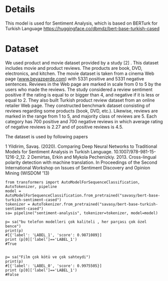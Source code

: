 # Details
This model is used for Sentiment Analysis, which is based on BERTurk for Turkish Language https://huggingface.co/dbmdz/bert-base-turkish-cased


# Dataset

We used product and movie dataset provided by a study [2] . This dataset includes
movie and product reviews. The products are book, DVD, electronics, and kitchen.
The movie dataset is taken from a cinema Web page (www.beyazperde.com) with
5331 positive and 5331 negative sentences. Reviews in the Web page are marked in
scale from 0 to 5 by the users who made the reviews. The study considered a review
sentiment positive if the rating is equal to or bigger than 4, and negative if it is less
or equal to 2. They also built Turkish product review dataset from an online retailer
Web page. They constructed benchmark dataset consisting of reviews regarding some
products (book, DVD, etc.). Likewise, reviews are marked in the range from 1 to 5,
and majority class of reviews are 5. Each category has 700 positive and 700 negative
reviews in which average rating of negative reviews is 2.27 and of positive reviews
is 4.5.


The dataset is used by following papers


 
1 Yildirim, Savaş. (2020). Comparing Deep Neural Networks to Traditional Models for Sentiment Analysis in Turkish Language. 10.1007/978-981-15-1216-2_12. 
2 Demirtas, Erkin and Mykola Pechenizkiy. 2013. Cross-lingual polarity detection with machine translation. In Proceedings of the Second International Workshop on Issues of Sentiment
Discovery and Opinion Mining (WISDOM ’13)

```
from transformers import AutoModelForSequenceClassification, AutoTokenizer, pipeline
model = AutoModelForSequenceClassification.from_pretrained("savasy/bert-base-turkish-sentiment-cased")
tokenizer = AutoTokenizer.from_pretrained("savasy/bert-base-turkish-sentiment-cased")
sa= pipeline("sentiment-analysis", tokenizer=tokenizer, model=model)

p= sa("bu telefon modelleri çok kaliteli , her parçası çok özel bence")
print(p)
#[{'label': 'LABEL_1', 'score': 0.9871089}]
print (p[0]['label']=='LABEL_1')
#True


p= sa("Film çok kötü ve çok sahteydi")
print(p)
#[{'label': 'LABEL_0', 'score': 0.9975505}]
print (p[0]['label']=='LABEL_1')
#False
```
